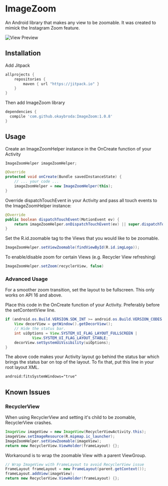 # ImageZoom
An Android library that makes any view to be zoomable.
It was created to mimick the Instagram Zoom feature.

![View Preview](https://github.com/okaybroda/ImageZoom/blob/master/preview.gif?raw=true)

## Installation
Add Jitpack
```gradle
allprojects {
    repositories {
        maven { url "https://jitpack.io" }
    }
}
```

Then add ImageZoom library
```gradle
dependencies {
  compile 'com.github.okaybroda:ImageZoom:1.0.8'
}
```
## Usage
Create an ImageZoomHelper instance in the OnCreate function of your Activity
```java
ImageZoomHelper imageZoomHelper;

@Override
protected void onCreate(Bundle savedInstanceState) {
    // ... your code ...
    imageZoomHelper = new ImageZoomHelper(this);
}
```
Override dispatchTouchEvent in your Activity and pass all touch events to the ImageZoomHelper instance:
```java
@Override
public boolean dispatchTouchEvent(MotionEvent ev) {
    return imageZoomHelper.onDispatchTouchEvent(ev) || super.dispatchTouchEvent(ev);
}
```
Set the R.id.zoomable tag to the Views that you would like to be zoomable.
```java
ImageZoomHelper.setViewZoomable(findViewById(R.id.imgLogo));
```
To enable/disable zoom for certain Views (e.g. Recycler View refreshing)
```java
ImageZoomHelper.setZoom(recyclerView, false)
```
### Advanced Usage
For a smoother zoom transition, set the layout to be fullscreen. This only works on API 16 and above.

Place this code in the OnCreate function of your Activity. Preferably before the setContentView line.
```java
if (android.os.Build.VERSION.SDK_INT >= android.os.Build.VERSION_CODES.JELLY_BEAN) {
    View decorView = getWindow().getDecorView();
    // Hide the status bar.
    int uiOptions = View.SYSTEM_UI_FLAG_LAYOUT_FULLSCREEN |
            View.SYSTEM_UI_FLAG_LAYOUT_STABLE;
    decorView.setSystemUiVisibility(uiOptions);
}
```

The above code makes your Activity layout go behind the status bar which brings the status bar on top of the layout. To fix that, put this line in your root layout XML.
```xml
android:fitsSystemWindows="true"
```
## Known Issues
### RecyclerView
When using RecyclerView and setting it's child to be zoomable, RecyclerView crashes.
```java
ImageView imageView = new ImageView(RecyclerViewActivity.this);
imageView.setImageResource(R.mipmap.ic_launcher);
ImageZoomHelper.setViewZoomable(imageView);
return new RecyclerView.ViewHolder(frameLayout) {};
```

Workaround is to wrap the zoomable View with a parent ViewGroup.
```java
// Wrap ImageView with FrameLayout to avoid RecyclerView issue
FrameLayout frameLayout = new FrameLayout(parent.getContext());
frameLayout.addView(imageView);
return new RecyclerView.ViewHolder(frameLayout) {};
```
